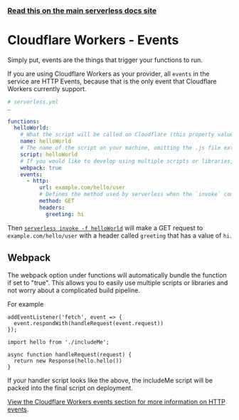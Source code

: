 <!--
title: Serverless Framework - Clouldflare Workers Guide - Events
menuText: Events
menuOrder: 6
description: Configuring Cloudflare Workers Events in the Serverless Framework
layout: Doc
-->

<!-- DOCS-SITE-LINK:START automatically generated  -->

### [Read this on the main serverless docs site](https://www.serverless.com/framework/docs/providers/cloudflare/guide/events)

<!-- DOCS-SITE-LINK:END -->

# Cloudflare Workers - Events

Simply put, events are the things that trigger your functions to run.

If you are using Cloudflare Workers as your provider, all `events` in the service are HTTP Events, because that is the only event that Cloudflare Workers currently support.

```yml
# serverless.yml
…

functions:
  helloWorld:
    # What the script will be called on Cloudflare (this property value must match the function name one line above)
    name: helloWorld
    # The name of the script on your machine, omitting the .js file extension
    script: helloWorld
    # If you would like to develop using multiple scripts or libraries, you can automatically bundle with a simple predefined configuration.
    webpack: true
    events:
      - http:
          url: example.com/hello/user
          # Defines the method used by serverless when the `invoke` command is used. Cloudflare Workers only support GET requests for now
          method: GET
          headers:
            greeting: hi
```

Then [`serverless invoke -f helloWorld`](../cli-reference/invoke.md) will make a GET request to `example.com/hello/user` with a header called `greeting` that has a value of `hi`.

## Webpack

The webpack option under functions will automatically bundle the function if set to "true". This allows you to easily use multiple scripts or libraries and not worry about a complicated build pipeline.

For example

```
addEventListener('fetch', event => {
  event.respondWith(handleRequest(event.request))
});

import hello from './includeMe';

async function handleRequest(request) {
  return new Response(hello.hello())
}
```

If your handler script looks like the above, the includeMe script will be packed into the final script on deployment.

[View the Cloudflare Workers events section for more information on HTTP events](../events).
